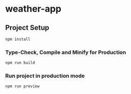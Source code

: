 # weather-app

## Project Setup

```sh
npm install
```

### Type-Check, Compile and Minify for Production

```sh
npm run build
```

### Run project in production mode

```sh
npm run preview
```

